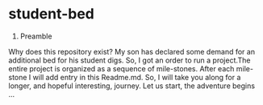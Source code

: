 # student-bed

1. Preamble

Why does this repository exist? My son has declared some demand for an additional bed for his student digs. So, I got an order to run a project.The entire project is organized as a sequence of mile-stones. After each mile-stone I will add entry in this Readme.md. So, I will take you along for a longer, and hopeful interesting, journey. Let us start, the adventure begins ...
